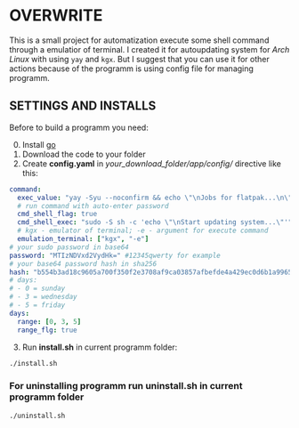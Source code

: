 # OVERWRITE

This is a small project for automatization execute some shell command through a emulatior of terminal.
I created it for autoupdating system for *Arch Linux* with using `yay` and `kgx`. But I suggest that you can use it for other actions because of the programm is using config file for managing programm.

## SETTINGS AND INSTALLS

Before to build a programm you need:

0. Install [go](https://go.dev/doc/install)
1. Download the code to your folder
2. Create **config.yaml** in *your_download_folder/app/config/* directive like this:

```yaml
command:
  exec_value: "yay -Syu --noconfirm && echo \"\nJobs for flatpak...\n\" && sudo flatpak repair && flatpak update -y && sudo flatpak remove --unused -y && echo \"\nJobs for flatpak...\n\" && sudo fwupdmgr update && sleep 3 && pkill kgx"
  # run command with auto-enter password
  cmd_shell_flag: true
  cmd_shell_exec: "sudo -S sh -c 'echo \"\nStart updating system...\"'"
  # kgx - emulator of terminal; -e - argument for execute command
  emulation_terminal: ["kgx", "-e"]
# your sudo password in base64
password: "MTIzNDVxd2VydHk=" #12345qwerty for example
# your base64 password hash in sha256
hash: "b554b3ad18c9605a700f350f2e3708af9ca03857afbefde4a429ec0d6b1a9965"
# days:
# - 0 = sunday
# - 3 = wednesday
# - 5 = friday
days:
  range: [0, 3, 5]
  range_flg: true
```

3. Run **install.sh** in current programm folder:

```bash
./install.sh
```

### For uninstalling programm run uninstall.sh in current programm folder

```bash
./uninstall.sh
```
